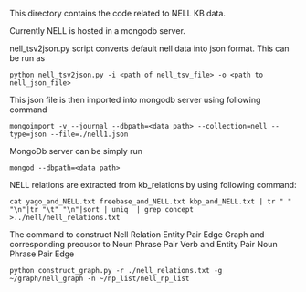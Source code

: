 This directory contains the code related to NELL KB data.

Currently NELL is hosted in a mongodb server.

nell_tsv2json.py script converts default nell data into json format.
This can be run as

    python nell_tsv2json.py -i <path of nell_tsv_file> -o <path to nell_json_file>

This json file is then imported into mongodb server using following command

    mongoimport -v --journal --dbpath=<data path> --collection=nell --type=json --file=./nell1.json

MongoDb server can be simply run

    mongod --dbpath=<data path>

NELL relations are extracted from kb_relations by using following command:

    cat yago_and_NELL.txt freebase_and_NELL.txt kbp_and_NELL.txt | tr " " "\n"|tr "\t" "\n"|sort | uniq  | grep concept >../nell/nell_relations.txt


The command to construct Nell Relation Entity Pair Edge Graph and corresponding precusor to Noun Phrase Pair Verb and Entity Pair Noun Phrase Pair Edge

    python construct_graph.py -r ./nell_relations.txt -g ~/graph/nell_graph -n ~/np_list/nell_np_list

